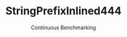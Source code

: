 ---
layout: docu
title: StringPrefixInlined444
subtitle: Continuous Benchmarking
selected: String
expanded: Benchmarking
benchmark: /individual_results/StringPrefixInlined444.html
---